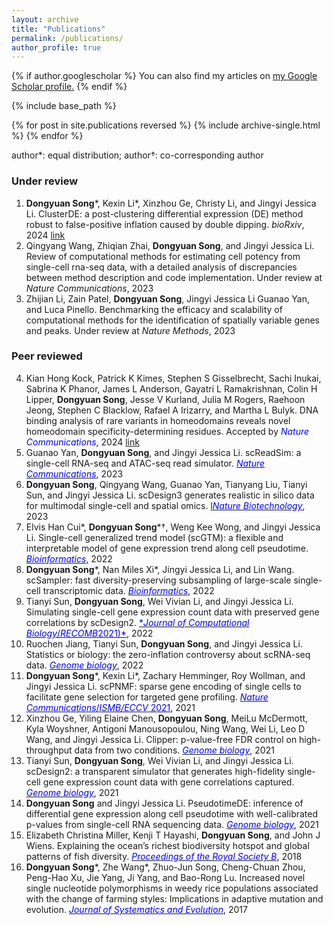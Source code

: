 ```yaml
---
layout: archive
title: "Publications"
permalink: /publications/
author_profile: true
---
```


{% if author.googlescholar %}
  You can also find my articles on <u><a href="{{author.googlescholar}}">my Google Scholar profile</a>.</u>
{% endif %}

{% include base_path %}

{% for post in site.publications reversed %}
  {% include archive-single.html %}
{% endfor %}

author\*: equal distribution; author†: co-corresponding author

### Under review
1. **Dongyuan Song**\*, Kexin Li\*, Xinzhou Ge, Christy Li, and Jingyi Jessica Li. ClusterDE: a post-clustering differential expression (DE) method robust to false-positive inflation caused by double dipping. *bioRxiv*, 2024 [link](https://doi.org/10.1101/2023.07.21.550107)
2. Qingyang Wang, Zhiqian Zhai, **Dongyuan Song**, and Jingyi Jessica Li. Review of computational methods for estimating cell potency from single-cell rna-seq data, with a detailed analysis of discrepancies between method description and code implementation. Under review at *Nature Communications*, 2023
3. Zhijian Li, Zain Patel, **Dongyuan Song**, Jingyi Jessica Li Guanao Yan, and Luca Pinello. Benchmarking the efficacy and scalability of computational methods for the identification of spatially variable genes and peaks. Under review at *Nature Methods*, 2023

### Peer reviewed
4. Kian Hong Kock, Patrick K Kimes, Stephen S Gisselbrecht, Sachi Inukai, Sabrina K Phanor, James L Anderson, Gayatri L Ramakrishnan, Colin H Lipper, **Dongyuan Song**, Jesse V Kurland, Julia M Rogers, Raehoon Jeong, Stephen C Blacklow, Rafael A Irizarry, and Martha L Bulyk. DNA binding analysis of rare variants in homeodomains reveals novel homeodomain specificity-determining residues. Accepted by <span style="color: blue">*Nature Communications*</span>, 2024 [link](https://doi.org/10.1101/2023.06.16.545320)
5. Guanao Yan, **Dongyuan Song**, and Jingyi Jessica Li. scReadSim: a single-cell RNA-seq and ATAC-seq read simulator. [<span style="color: blue">*Nature Communications*</span>](https://doi.org/10.1038/s41467-023-43162-w), 2023
6. **Dongyuan Song**, Qingyang Wang, Guanao Yan, Tianyang Liu, Tianyi Sun, and Jingyi Jessica Li. scDesign3 generates realistic in silico data for multimodal single-cell and spatial omics. [l<span style="color: blue">*Nature Biotechnology*</span>](https://doi.org/10.1038/s41587-023-01772-1), 2023
7. Elvis Han Cui\*, **Dongyuan Song**\*†, Weng Kee Wong, and Jingyi Jessica Li. Single-cell generalized trend model (scGTM): a flexible and interpretable model of gene expression trend along cell pseudotime. [<span style="color: blue">*Bioinformatics*</span>](10.1093/bioinformatics/btac423), 2022
8. **Dongyuan Song**\*, Nan Miles Xi\*, Jingyi Jessica Li, and Lin Wang. scSampler: fast diversity-preserving subsampling of large-scale single-cell transcriptomic data. [<span style="color: blue">*Bioinformatics*</span>](https://doi.org/10.1093/bioinformatics/btac271), 2022
9. Tianyi Sun, **Dongyuan Song**, Wei Vivian Li, and Jingyi Jessica Li. Simulating single-cell gene expression count data with preserved gene correlations by scDesign2.  [<span style="color: blue">**Journal of Computational Biology*/*RECOMB*2021)*</span>](10.1089/cmb.2021.0440), 2022
10. Ruochen Jiang, Tianyi Sun, **Dongyuan Song**, and Jingyi Jessica Li. Statistics or biology: the zero-inflation controversy about scRNA-seq data. [<span style="color: blue">*Genome biology*</span>](https://doi.org/10.1186/s13059-022-02601-5), 2022
11. **Dongyuan Song**\*, Kexin Li\*, Zachary Hemminger, Roy Wollman, and Jingyi Jessica Li. scPNMF: sparse gene encoding of single cells to facilitate gene selection for targeted gene profiling. [<span style="color: blue">*Nature Communications*/*ISMB/ECCV* 2021</span>](https://doi.org/10.1093/bioinformatics/btab273), 2021
12. Xinzhou Ge, Yiling Elaine Chen, **Dongyuan Song**, MeiLu McDermott, Kyla Woyshner, Antigoni Manousopoulou, Ning Wang, Wei Li, Leo D Wang, and Jingyi Jessica Li. Clipper: p-value-free FDR control on high-throughput data from two conditions. [<span style="color: blue">*Genome biology*</span>](https://doi.org/10.1186/s13059-021-02506-9), 2021
13. Tianyi Sun, **Dongyuan Song**, Wei Vivian Li, and Jingyi Jessica Li. scDesign2: a transparent simulator that generates high-fidelity single-cell gene expression count data with gene correlations captured. [<span style="color: blue">*Genome biology*</span>](https://doi.org/10.1186/s13059-021-02367-2), 2021
14. **Dongyuan Song** and Jingyi Jessica Li. PseudotimeDE: inference of differential gene expression along cell pseudotime with well-calibrated p-values from single-cell RNA sequencing data. [<span style="color: blue">*Genome biology*</span>](https://doi.org/10.1186/s13059-021-02341-y), 2021
15. Elizabeth Christina Miller, Kenji T Hayashi, **Dongyuan Song**, and John J Wiens. Explaining the ocean’s richest biodiversity hotspot and global patterns of fish diversity. [<span style="color: blue">*Proceedings of the Royal Society B*</span>](https://doi.org/10.1098/rspb.2018.1314), 2018
16. **Dongyuan Song**\*, Zhe Wang\*, Zhuo-Jun Song, Cheng-Chuan Zhou, Peng-Hao Xu, Jie Yang, Ji Yang, and Bao-Rong Lu. Increased novel single nucleotide polymorphisms in weedy rice populations associated with the change of farming styles: Implications in adaptive mutation and evolution. [<span style="color: blue">*Journal of Systematics and Evolution*</span>](https://doi.org/10.1111/jse.12230), 2017